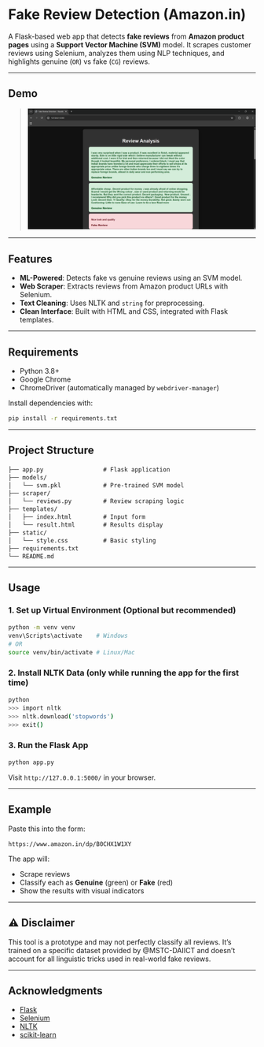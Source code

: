 # Fake Review Detection (Amazon.in)

A Flask-based web app that detects **fake reviews** from **Amazon product pages** using a **Support Vector Machine (SVM)** model. It scrapes customer reviews using Selenium, analyzes them using NLP techniques, and highlights genuine (`OR`) vs fake (`CG`) reviews.

---

## Demo

> ![Demo Screenshot](demo.png)

---

## Features

* **ML-Powered**: Detects fake vs genuine reviews using an SVM model.
* **Web Scraper**: Extracts reviews from Amazon product URLs with Selenium.
* **Text Cleaning**: Uses NLTK and `string` for preprocessing.
* **Clean Interface**: Built with HTML and CSS, integrated with Flask templates.

---

## Requirements

* Python 3.8+
* Google Chrome
* ChromeDriver (automatically managed by `webdriver-manager`)

Install dependencies with:

```bash
pip install -r requirements.txt
```

---

## Project Structure

```
├── app.py                 # Flask application
├── models/
│   └── svm.pkl            # Pre-trained SVM model
├── scraper/
│   └── reviews.py         # Review scraping logic
├── templates/
│   ├── index.html         # Input form
│   └── result.html        # Results display
├── static/
│   └── style.css          # Basic styling
├── requirements.txt
└── README.md
```

---

## Usage

### 1. Set up Virtual Environment (Optional but recommended)

```bash
python -m venv venv
venv\Scripts\activate    # Windows
# OR
source venv/bin/activate # Linux/Mac
```

### 2. Install NLTK Data (only while running the app for the first time)

```bash
python
>>> import nltk
>>> nltk.download('stopwords')
>>> exit()
```

### 3. Run the Flask App

```bash
python app.py
```

Visit `http://127.0.0.1:5000/` in your browser.

---

## Example

Paste this into the form:

```
https://www.amazon.in/dp/B0CHX1W1XY
```

The app will:

* Scrape reviews
* Classify each as **Genuine** (green) or **Fake** (red)
* Show the results with visual indicators

---

## ⚠️ Disclaimer

This tool is a prototype and may not perfectly classify all reviews. It’s trained on a specific dataset provided by @MSTC-DAIICT and doesn’t account for all linguistic tricks used in real-world fake reviews.

---

## Acknowledgments

* [Flask](https://flask.palletsprojects.com/)
* [Selenium](https://selenium.dev/)
* [NLTK](https://www.nltk.org/)
* [scikit-learn](https://scikit-learn.org/)
